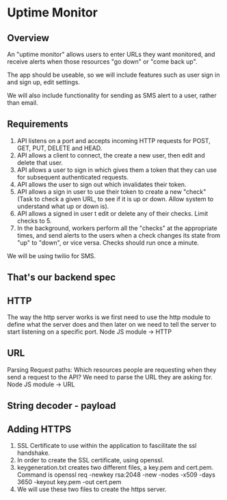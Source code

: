 #  Uptime Monitor

##   Overview

An "uptime monitor" allows users to enter URLs they want monitored, and receive alerts
when those resources "go down" or "come back up".

The app should be useable, so we will include features such as user sign in and sign up,
edit settings.

We will also include functionality for sending as SMS alert to a user, rather than email.


##  Requirements

1.	API listens on a port and accepts incoming HTTP requests for POST, GET, PUT, DELETE and HEAD.
2.	API allows a client to connect, the create a new user, then edit and delete that user.
3.	API allows a user to sign in which gives them a token that they can use for subsequent authenticated requests.
4. 	API allows the user to sign out which invalidates their token.
5.	API allows a sign in user to use their token to create a new "check" (Task to check a given URL, to see if it is up or down. Allow system to understand what up or down is).
6.	API allows a signed in user t edit or delete any of their checks. Limit checks to 5.
7.	In the background, workers perform all the "checks" at the appropriate times, and send alerts to the users when a check changes its state from "up" to "down", or vice versa. Checks should run once a minute.

We will be using twilio for SMS.

##   That's our backend spec

##   HTTP
The way the http server works is we first need to use the http module to define what the server does and then later on we need to tell the server to start listening on a specific port.
Node JS module -> HTTP

##   URL
Parsing Request paths:
    Which resources people are requesting when they send a request to the API? We need to parse the URL they are asking for.
Node JS module -> URL

##   String decoder - payload

##   Adding HTTPS
1.  SSL Certificate to use within the application to fascilitate the ssl handshake.
2.  In order to create the SSL certificate, using openssl.
3.  keygeneration.txt creates two different files, a key.pem and cert.pem. Command is openssl req -newkey rsa:2048 -new -nodes -x509 -days 3650 -keyout key.pem -out cert.pem
4.  We will use these two files to create the https server.
